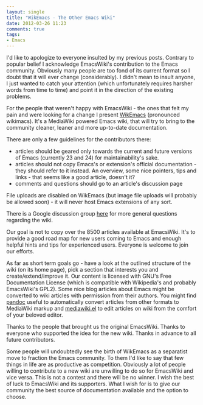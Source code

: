 ```yaml
---
layout: single
title: "WikEmacs - The Other Emacs Wiki"
date: 2012-03-26 11:23
comments: true
tags:
- Emacs
---
```


I'd like to apologize to everyone insulted by my previous
posts. Contrary to popular belief I acknowledge EmacsWiki's
contribution to the Emacs community. Obviously many people are too
fond of its current format so I doubt that it will ever change
(considerably). I didn't mean to insult anyone, I just wanted to catch
your attention (which unfortunately requires harsher words from time to
time) and point it in the direction of the existing problems.

For the people that weren't happy with EmacsWiki - the ones that felt
my pain and were looking for a change I present
[WikEmacs](http://wikemacs.org) (pronounced wikimacs). It's a
MediaWiki powered Emacs wiki, that will try to bring to the community
cleaner, leaner and more up-to-date documentation.

There are only a few guidelines for the contributors there:

* articles should be geared only towards the current and future
  versions of Emacs (currently 23 and 24) for maintainability's sake.
* articles should not copy Emacs's or extension's official
  documentation - they should refer to it instead. An overview, some
  nice pointers, tips and links - that seems like a good article,
  doesn't it?
* comments and questions should go to an article's discussion page

File uploads are disabled on WikEmacs (but image file uploads will
probably be allowed soon) - it will never host Emacs extensions of any
sort.

There is a Google discussion group
[here](https://groups.google.com/forum/?fromgroups#!forum/wikemacs)
for more general questions regarding the wiki.

Our goal is not to copy over the 8500 articles available at
EmacsWiki. It's to provide a good road map for new users coming to
Emacs and enough helpful hints and tips for experienced users. Everyone
is welcome to join our efforts.

As far as short term goals go - have a look at the outlined structure
of the wiki (on its home page), pick a section that interests you and
create/extend/improve it. Our content is licensed with GNU's Free
Documentation License (which is compatible with Wikipedia's and
probably EmacsWiki's GPL2). Some nice blog articles about Emacs might
be converted to wiki articles with permission from their authors. You
might find [pandoc](http://johnmacfarlane.net/pandoc/try) useful to
automatically convert articles from other formats to MediaWiki markup
and [mediawiki.el](https://launchpad.net/mediawiki-el) to edit
articles on wiki from the comfort of your beloved editor.

Thanks to the people that brought us the original EmacsWiki. Thanks to
everyone who supported the idea for the new wiki. Thanks in advance to
all future contributors.

Some people will undoubtedly see the birth of WikEmacs as a separatist move to fraction
the Emacs community. To them I'd like to say that few things in life
are as productive as competition. Obviously a lot of people willing to
contribute to a new wiki are unwilling to do so for EmacsWiki and vice
versa. This is not a contest and there will be no winner. I wish the
best of luck to EmacsWiki and its supporters. What I wish for is to give
our community the best source of documentation available and the
option to choose.
